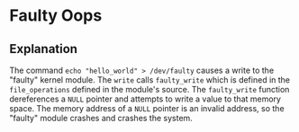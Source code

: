 # Faulty Oops

## Explanation

The command `echo "hello_world" > /dev/faulty` causes a write to the "faulty" kernel module.
The `write` calls `faulty_write` which is defined in the `file_operations` defined in the module's source.
The `faulty_write` function dereferences a `NULL` pointer and attempts to write a value to that memory space.
The memory address of a `NULL` pointer is an invalid address, so the "faulty" module crashes and crashes the system.
